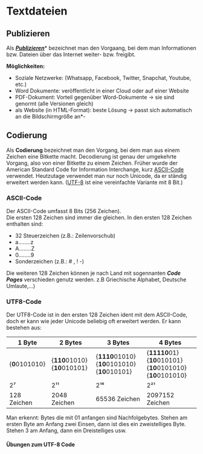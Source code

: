# Textdateien

## Publizieren

Als [***Publizieren***](https://de.wikipedia.org/wiki/Publikation)* bezeichnet man den Vorgaang, bei dem man Informationen bzw. Dateien über das Internet weiter- bzw. freigibt.

**Möglichkeiten:**

* Soziale Netzwerke: (Whatsapp, Facebook, Twitter, Snapchat, Youtube, etc.)
* Word Dokumente: veröffentlicht in einer Cloud oder auf einer Website
* PDF-Dokument: Vorteil gegenüber Word-Dokumente → sie sind genormt (alle Versionen gleich)
* als Website (in HTML-Format): beste Lösung → passt sich automatisch an die Bildschirmgröße an*-


## Codierung

Als **Codierung** bezeichnet man den Vorgang, bei dem man aus einem Zeichen eine Bitkette macht. Decodierung ist genau der umgekehrte Vorgang, also von einer Bitkette zu einem Zeichen. 
Früher wurde der American Standard Code for Information Interchange, kurz [ASCII-Code](https://de.wikipedia.org/wiki/American_Standard_Code_for_Information_Interchange) verwendet.
Heutzutage verwendet man nur noch Unicode, da er ständig erweitert werden kann. ([UTF-8](https://de.wikipedia.org/wiki/UTF-8) ist eine vereinfachte Variante mit 8 Bit.)

### ASCII-Code

Der ASCII-Code umfasst 8 Bits (256 Zeichen).  
Die ersten 128 Zeichen sind immer die gleichen. In den ersten 128 Zeichen enthalten sind:

* 32 Steuerzeichen (z.B.: Zeilenvorschub)
* a........z
* A........Z
* 0........9
* Sonderzeichen (z.B.: # , ! -)

Die weiteren 128 Zeichen können je nach Land mit sogennanten ***Code Pages*** verschieden genutz werden.
z.B Griechische Alphabet, Deutsche Umlaute,...)

### UTF8-Code
Der UTF8-Code ist in den ersten 128 Zeichen ident mit dem ASCII-Code, doch er kann wie jeder Unicode beliebig oft erweitert werden.
Er kann bestehen aus:

| 1 Byte | 2 Bytes | 3 Bytes | 4 Bytes | 
| ----------- | ------------ | ------------------ | ----------------- |
| {**0**0101010} | {**110**01010} {**10**010101} | {**1110**01010} {**10**0101010} {**10**010101} | {**11110**01} {**10**010101} {**10**0101010} {**10**0101010} |  
| 2⁷ | 2¹¹ | 2¹⁶ | 2²¹ |
| 128 Zeichen | 2048 Zeichen | 65536 Zeichen | 2097152 Zeichen |

Man erkennt: Bytes die mit 01 anfangen sind Nachfolgebytes. Stehen am ersten Byte am Anfang zwei Einsen, dann ist dies ein zweistelliges Byte. Stehen 3 am Anfang, dann ein Dreistelliges usw.  

#### Übungen zum UTF-8 Code

